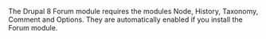 The Drupal 8 Forum module requires the modules Node, History, Taxonomy, Comment and Options. They are automatically enabled if you install the Forum module.